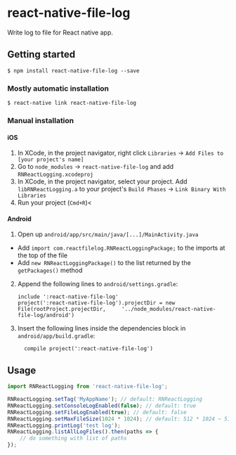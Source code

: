 # react-native-file-log
Write log to file for React native app.

## Getting started

`$ npm install react-native-file-log --save`

### Mostly automatic installation

`$ react-native link react-native-file-log`

### Manual installation


#### iOS

1. In XCode, in the project navigator, right click `Libraries` -> `Add Files to [your project's name]`
2. Go to `node_modules` -> `react-native-file-log` and add `RNReactLogging.xcodeproj`
3. In XCode, in the project navigator, select your project. Add `libRNReactLogging.a` to your project's `Build Phases` -> `Link Binary With Libraries`
4. Run your project (`Cmd+R`)<

#### Android

1. Open up `android/app/src/main/java/[...]/MainActivity.java`
  - Add `import com.reactfilelog.RNReactLoggingPackage;` to the imports at the top of the file
  - Add `new RNReactLoggingPackage()` to the list returned by the `getPackages()` method
2. Append the following lines to `android/settings.gradle`:
  	```
  	include ':react-native-file-log'
  	project(':react-native-file-log').projectDir = new File(rootProject.projectDir, 	'../node_modules/react-native-file-log/android')
  	```
3. Insert the following lines inside the dependencies block in `android/app/build.gradle`:
  	```
      compile project(':react-native-file-log')
  	```


## Usage
```javascript
import RNReactLogging from 'react-native-file-log';

RNReactLogging.setTag('MyAppName'); // default: RNReactLogging
RNReactLogging.setConsoleLogEnabled(false); // default: true
RNReactLogging.setFileLogEnabled(true); // default: false
RNReactLogging.setMaxFileSize(1024 * 1024); // default: 512 * 1024 ~ 512 kb
RNReactLogging.printLog('test log');
RNReactLogging.listAllLogFiles().then(paths => {
    // do something with list of paths
});
``` 
